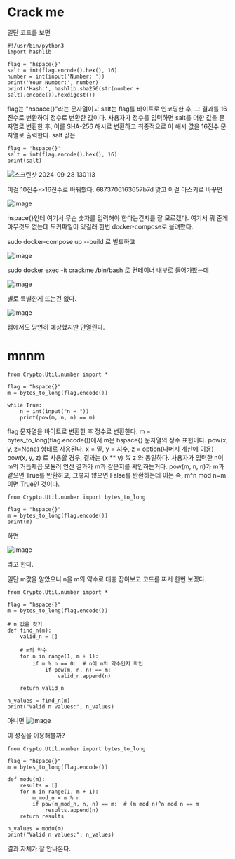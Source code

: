# Crack me

일단 코드를 보면
```
#!/usr/bin/python3
import hashlib

flag = 'hspace{}'
salt = int(flag.encode().hex(), 16)
number = int(input('Number: '))
print('Your Number:', number)
print('Hash:', hashlib.sha256(str(number + salt).encode()).hexdigest())
```
flag는 "hspace{}"라는 문자열이고 salt는 flag를 바이트로 인코딩한 후, 그 결과를 16진수로 변환하여 정수로 변환한 값이다.
사용자가 정수를 입력하면 salt를 더한 값을 문자열로 변환한 후, 이를 SHA-256 해시로 변환하고 최종적으로 이 해시 값을 16진수 문자열로 출력한다.
salt 값은 
```
flag = 'hspace{}'
salt = int(flag.encode().hex(), 16)
print(salt)
```
![스크린샷 2024-09-28 130113](https://github.com/user-attachments/assets/9fc4bb9a-34a1-4296-bc2f-6fba0db71164)

이걸 10진수->16진수로 바꿔봤다.
6873706163657b7d 맞고 이걸 아스키로 바꾸면 

![image](https://github.com/user-attachments/assets/05240fd0-24d1-4e80-bdbe-27c40431b14d)

hspace{}인데 여기서 무슨 숫자를 입력해야 한다는건지를 잘 모르겠다.
여기서 뭐 준게 아무것도 없는데 도커파일이 있길래 한번 docker-compose로 올려봤다.

sudo docker-compose up --build
로 빌드하고

![image](https://github.com/user-attachments/assets/388c880f-c4df-4304-9033-aac8dff0de25)

sudo docker exec -it crackme /bin/bash
로 컨테이너 내부로 들어가봤는데

![image](https://github.com/user-attachments/assets/695f85ef-9a23-4ee9-ba90-29bdc4c83f1b)

별로 특별한게 뜨는건 없다.

![image](https://github.com/user-attachments/assets/371dd8fd-73b1-4682-ac2f-f6e683b57d8a)

웹에서도 당연히 예상했지만 안열린다.
# mnnm

```
from Crypto.Util.number import *

flag = "hspace{}"
m = bytes_to_long(flag.encode())

while True:
    n = int(input("n = "))
    print(pow(m, n, n) == m)
```

flag 문자열을 바이트로 변환한 후 정수로 변환한다. m = bytes_to_long(flag.encode())에서 m은 hspace{} 문자열의 정수 표현이다.
pow(x, y, z=None) 형태로 사용된다.
x = 밑, y = 지수, z = option(나머지 계산에 이용)
pow(x, y, z) 로 사용할 경우, 결과는 (x ** y) % z 와 동일하다.
사용자가 입력한 n이 m의 거듭제곱 모듈러 연산 결과가 m과 같은지를 확인하는거다. pow(m, n, n)가 m과 같으면 True를 반환하고, 그렇지 않으면 False를 반환하는데 이는 즉,
m^n mod n=m이면 True인 것이다.

```
from Crypto.Util.number import bytes_to_long

flag = "hspace{}"
m = bytes_to_long(flag.encode())
print(m)
```

하면 

![image](https://github.com/user-attachments/assets/460354cc-6f0a-47d5-84c4-9b26943e8a21)

라고 한다.

일단 m값을 알았으니 n을 m의 약수로 대충 잡아보고 코드를 짜서 한번 보겠다.

```
from Crypto.Util.number import *

flag = "hspace{}"
m = bytes_to_long(flag.encode())

# n 값을 찾기
def find_n(m):
    valid_n = []
    
    # m의 약수
    for n in range(1, m + 1):
        if m % n == 0:  # n이 m의 약수인지 확인
            if pow(m, n, n) == m:
                valid_n.append(n)
    
    return valid_n

n_values = find_n(m)
print("Valid n values:", n_values)

```

아니면 
![image](https://github.com/user-attachments/assets/1f8238a2-fe90-418d-a06a-d0c923a21baf)

이 성질을 이용해볼까?

```
from Crypto.Util.number import bytes_to_long

flag = "hspace{}"
m = bytes_to_long(flag.encode())

def modu(m):
    results = []
    for n in range(1, m + 1):
        m_mod_n = m % n
        if pow(m_mod_n, n, n) == m:  # (m mod n)^n mod n == m
            results.append(n)
    return results

n_values = modu(m)
print("Valid n values:", n_values)

```
결과 자체가 잘 안나온다.
